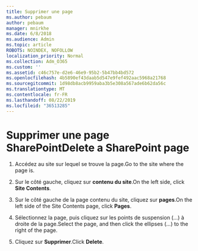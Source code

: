 ```yaml
---
title: Supprimer une page
ms.author: pebaum
author: pebaum
manager: mnirkhe
ms.date: 6/8/2018
ms.audience: Admin
ms.topic: article
ROBOTS: NOINDEX, NOFOLLOW
localization_priority: Normal
ms.collection: Adm_O365
ms.custom: ''
ms.assetid: c46c757e-d2e6-46e9-95b2-5b47bb4bd572
ms.openlocfilehash: 4b5890ef43daab5d547e9fef492aac5968a21768
ms.sourcegitcommit: 1d98db8acb9959aba3b5e308a567ade6b62da56c
ms.translationtype: MT
ms.contentlocale: fr-FR
ms.lasthandoff: 08/22/2019
ms.locfileid: "36513285"
---
```

# <a name="delete-a-sharepoint-page"></a><span data-ttu-id="53737-102">Supprimer une page SharePoint</span><span class="sxs-lookup"><span data-stu-id="53737-102">Delete a SharePoint page</span></span>

1. <span data-ttu-id="53737-103">Accédez au site sur lequel se trouve la page.</span><span class="sxs-lookup"><span data-stu-id="53737-103">Go to the site where the page is.</span></span>
    
2. <span data-ttu-id="53737-104">Sur le côté gauche, cliquez sur **contenu du site**.</span><span class="sxs-lookup"><span data-stu-id="53737-104">On the left side, click **Site Contents**.</span></span>
    
3. <span data-ttu-id="53737-105">Sur le côté gauche de la page contenu du site, cliquez sur **pages**.</span><span class="sxs-lookup"><span data-stu-id="53737-105">On the left side of the Site Contents page, click **Pages**.</span></span>
    
4. <span data-ttu-id="53737-106">Sélectionnez la page, puis cliquez sur les points de suspension (...) à droite de la page.</span><span class="sxs-lookup"><span data-stu-id="53737-106">Select the page, and then click the ellipses (...) to the right of the page.</span></span>
    
5. <span data-ttu-id="53737-107">Cliquez sur **Supprimer**.</span><span class="sxs-lookup"><span data-stu-id="53737-107">Click **Delete**.</span></span>
    

